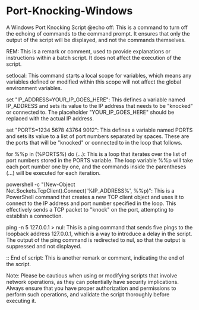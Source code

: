 # Port-Knocking-Windows
A Windows Port Knocking Script
@echo off: This is a command to turn off the echoing of commands to the command prompt. It ensures that only the output of the script will be displayed, and not the commands themselves.

REM: This is a remark or comment, used to provide explanations or instructions within a batch script. It does not affect the execution of the script.

setlocal: This command starts a local scope for variables, which means any variables defined or modified within this scope will not affect the global environment variables.

set "IP_ADDRESS=YOUR_IP_GOES_HERE": This defines a variable named IP_ADDRESS and sets its value to the IP address that needs to be "knocked" or connected to. The placeholder "YOUR_IP_GOES_HERE" should be replaced with the actual IP address.

set "PORTS=1234 5678 43764 9012": This defines a variable named PORTS and sets its value to a list of port numbers separated by spaces. These are the ports that will be "knocked" or connected to in the loop that follows.

for %%p in (%PORTS%) do (...): This is a loop that iterates over the list of port numbers stored in the PORTS variable. The loop variable %%p will take each port number one by one, and the commands inside the parentheses (...) will be executed for each iteration.

powershell -c "(New-Object Net.Sockets.TcpClient).Connect('%IP_ADDRESS%', %%p)": This is a PowerShell command that creates a new TCP client object and uses it to connect to the IP address and port number specified in the loop. This effectively sends a TCP packet to "knock" on the port, attempting to establish a connection.

ping -n 5 127.0.0.1 > nul: This is a ping command that sends five pings to the loopback address 127.0.0.1, which is a way to introduce a delay in the script. The output of the ping command is redirected to nul, so that the output is suppressed and not displayed.

:: End of script: This is another remark or comment, indicating the end of the script.

Note: Please be cautious when using or modifying scripts that involve network operations, as they can potentially have security implications. Always ensure that you have proper authorization and permissions to perform such operations, and validate the script thoroughly before executing it.
